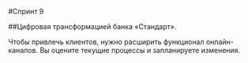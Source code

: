 #Спринт 9

##Цифровая трансформацией банка «Стандарт».

Чтобы привлечь клиентов, нужно расширить функционал онлайн-каналов. Вы оцените текущие процессы и запланируете изменения. 
